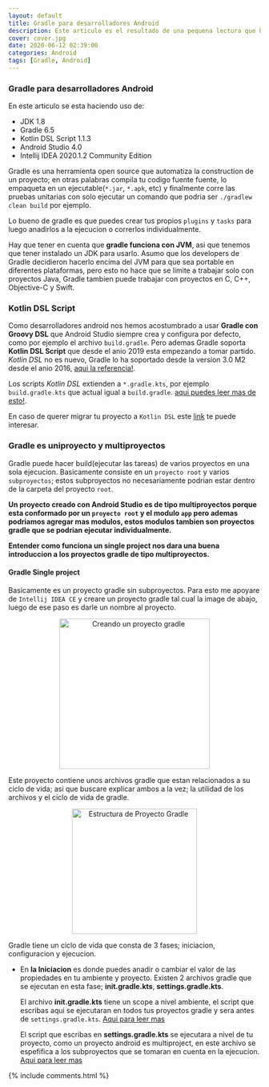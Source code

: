 ```yaml
---
layout: default
title: Gradle para desarrolladores Android
description: Este articulo es el resultado de una pequena lectura que hice sobre Gradle y me ayudo a entender mas de como y porque existen algunos archivos gradle en el proyecto de Android Studio.
cover: cover.jpg
date: 2020-06-12 02:39:00
categories: Android
tags: [Gradle, Android]
---
```


### Gradle para desarrolladores Android

En este articulo se esta haciendo uso de:

* JDK 1.8
* Gradle 6.5
* Kotlin DSL Script 1.1.3
* Android Studio 4.0
* Intellij IDEA 2020.1.2 Community Edition 

Gradle es una herramienta open source que automatiza la construction de un proyecto; en otras palabras compila tu codigo fuente fuente, lo empaqueta en un ejecutable(`*.jar`, `*.apk`, etc) y finalmente corre las pruebas unitarias con solo ejecutar un comando que podria ser `./gradlew clean build` por ejemplo. 

Lo bueno de gradle es que puedes crear tus propios `plugins` y  `tasks` para luego anadirlos a la ejecucion o correrlos individualmente.

Hay que tener en cuenta que __gradle funciona con JVM__, asi que tenemos que tener instalado un JDK para usarlo. Asumo que los developers de Gradle decidieron hacerlo encima del JVM para que sea portable en diferentes plataformas, pero esto no hace que se limite a trabajar solo con proyectos Java, Gradle tambien puede trabajar con proyectos en C, C++, Objective-C y Swift.

### Kotlin DSL Script

Como desarrolladores android nos hemos acostumbrado a usar __Gradle con Groovy DSL__ que Android Studio siempre crea y configura por defecto, como por ejemplo el archivo `build.gradle`. Pero ademas Gradle soporta __Kotlin DSL Script__ que desde el anio 2019 esta empezando a tomar partido. *Kotlin DSL* no es nuevo, Gradle lo ha soportado desde la version 3.0 M2 desde el anio 2016, [aqui la referencia!](https://github.com/gradle/kotlin-dsl-samples/releases?after=v0.3.1). 

Los  scripts *Kotlin DSL* extienden a `*.gradle.kts`, por ejemplo `build.gradle.kts` que actual igual a `build.gradle`. [aqui puedes leer mas de esto!](https://docs.gradle.org/current/userguide/kotlin_dsl.html).

En caso de querer migrar tu proyecto a `Kotlin DSL` este [link](https://guides.gradle.org/migrating-build-logic-from-groovy-to-kotlin/) te puede interesar.

### Gradle es uniproyecto y multiproyectos

Gradle puede hacer build(ejecutar las tareas) de varios proyectos en una sola ejecucion. Basicamente consiste en un `proyecto root` y varios `subproyectos`; estos subproyectos no necesariamente podrian estar dentro de la carpeta del proyecto `root`.

__Un proyecto creado con Android Studio es de tipo multiproyectos porque esta conformado por un `proyecto root` y el modulo `app` pero ademas podriamos agregar mas modulos, estos modulos tambien son proyectos gradle que se podrian ejecutar individualmente.__

__Entender como funciona un single project nos dara una buena introduccion a los proyectos gradle de tipo multiproyectos.__

#### Gradle Single project

Basicamente es un proyecto gradle sin subproyectos. Para esto me apoyare de `Intellij IDEA CE` y creare un proyecto gradle tal cual la image de abajo, luego de ese paso es darle un nombre al proyecto.

<p style="text-align:center;"><img src="{{ site.baseurl_root }}/assets/img/gradle-android-project/gradle-singleproject-1.png" width="300" title="Creando un proyecto gradle" alt="Creando un proyecto gradle"></p>

Este proyecto contiene unos archivos gradle que estan relacionados a su ciclo de vida; asi que buscare explicar ambos a la vez; la utilidad de los archivos y el ciclo de vida de gradle.

<p style="text-align:center;"><img src="{{ site.baseurl_root }}/assets/img/gradle-android-project/gradle-singleproject-2.png" width="250" title="Estructura de Proyecto Gradle" alt="Estructura de Proyecto Gradle"></p>

Gradle tiene un ciclo de vida que consta de 3 fases; iniciacion, configuracion y ejecucion.

* En __la Iniciacion__ es donde puedes anadir o cambiar el valor de las propiedades en tu ambiente y proyecto. Existen 2 archivos gradle que se ejecutan en esta fase; __init.gradle.kts__, __settings.gradle.kts__.

	El archivo __init.gradle.kts__ tiene un scope a nivel ambiente, el script que escribas aqui se ejecutaran en todos tus proyectos gradle y sera antes de `settings.gradle.kts`. [Aqui para leer mas](https://docs.gradle.org/current/userguide/init_scripts.html#init_scripts)

	El script que escribas en __settings.gradle.kts__ se ejecutara a nivel de tu proyecto, como un proyecto android es multiproject, en este archivo se espefifica a los subproyectos que se tomaran en cuenta en la ejecucion. [Aqui para leer mas](https://docs.gradle.org/current/userguide/build_lifecycle.html#sec:settings_file)
	
	




{% include comments.html %}
